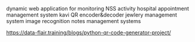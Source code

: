 dynamic web application for monitoring NSS activity
hospital appointment management system
kavi 
QR encoder&decoder
jewlery management system
image recognition
notes management systems

https://data-flair.training/blogs/python-qr-code-generator-project/
